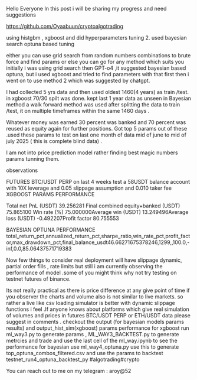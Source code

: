 Hello Everyone In this post i will be sharing my progress and need suggestions

https://github.com/Oyaabuun/cryptoalgotrading

using histgbm , xgboost and did hyperparameters tuning 2. used bayesian search optuna based tuning

either you can use grid search from random numbers combinations to brute force and find params or else you can go for any method which suits you initially i was using grid search then GPT-o4 ,it suggested bayesian based optuna, but i used xgboost and tried to find parameters with that first then i went on to use method 2 which was suggested by chatgpt.

I had collected 5 yrs data and then used oldest 1460(4 years) as train /test. in xgboost 70/30 spilt was done. kept last 1 year data as unseen in Bayesian method a walk forward method was used after splitting the data to train /test, it on multiple timeframes within the same 1460 days .

Whatever money was earned 30 percent was banked and 70 percent was reused as equity again for further positions. Got top 5 params out of these .used these params to test on last one month of data mid of june to mid of july 2025 ( this is complete blind data) .

I am not into price prediction model rather finding best magic numbers params tunning them.

observations

FUTURES BTC/USDT PERP on last 4 weeks test a 58USDT balance account with 10X leverage and 0.05 slippage assumption and 0.010 taker fee XGBOOST PARAMS PERFORMANCE

Total net PnL (USDT)          39.256281 Final combined equity+banked (USDT)  75.865100 Win rate (%)              75.000000Average win (USDT)           13.249496Average loss (USDT)          -0.492207Profit factor             80.755553

BAYESIAN OPTUNA PERFORMANCE total_return_pct,annualized_return_pct,sharpe_ratio,win_rate_pct,profit_factor,max_drawdown_pct,final_balance_usdt46.66271675378246,1299,,100.0,-inf,0.0,85.06437571719383

Now few things to consider real deployment will have slippage dynamic, partial order fills , rate limits but still i am currently observing the performance of model .some of you might think why not try testing on testnet futures of binance.

Its not really practical as there is price difference at any give point of time if you observer the charts and volume also is not similar to live markets. so rather a live like csv loading simulator is better with dynamic slippage functions i feel .If anyone knows about platforms which give real simulation of volumes and prices in futures BTC/USDT PERP or ETH/USDT data please suggest in comments . checkout the output (for bayesian models params results) and output_hist_sim(xgboost) params performance for xgboost run ml_way3.py to generate params , ML_WAY3_BACKTEST.py to generate metrcies and trade and use the last cell of the ml_way.ipynb to see the performance for bayesian use ml_way4_optuna.py use this to generate top_optuna_combos_filtered.csv and use the params to backtest testnet_run4_optuna_backtest_py #algotrading#crypto

You can reach out to me on my telegram : aroy@52
